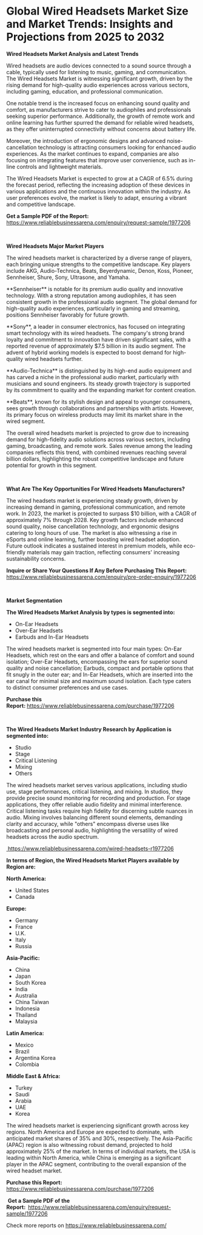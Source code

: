 <p><h1>Global Wired Headsets Market Size and Market Trends: Insights and Projections from 2025 to 2032</h1></p><p><strong>Wired Headsets Market Analysis and Latest Trends</strong></p>
<p><p>Wired headsets are audio devices connected to a sound source through a cable, typically used for listening to music, gaming, and communication. The Wired Headsets Market is witnessing significant growth, driven by the rising demand for high-quality audio experiences across various sectors, including gaming, education, and professional communication.</p><p>One notable trend is the increased focus on enhancing sound quality and comfort, as manufacturers strive to cater to audiophiles and professionals seeking superior performance. Additionally, the growth of remote work and online learning has further spurred the demand for reliable wired headsets, as they offer uninterrupted connectivity without concerns about battery life. </p><p>Moreover, the introduction of ergonomic designs and advanced noise-cancellation technology is attracting consumers looking for enhanced audio experiences. As the market continues to expand, companies are also focusing on integrating features that improve user convenience, such as in-line controls and lightweight materials.</p><p>The Wired Headsets Market is expected to grow at a CAGR of 6.5% during the forecast period, reflecting the increasing adoption of these devices in various applications and the continuous innovation within the industry. As user preferences evolve, the market is likely to adapt, ensuring a vibrant and competitive landscape.</p></p>
<p><strong>Get a Sample PDF of the Report:&nbsp;</strong> <a href="https://www.reliablebusinessarena.com/enquiry/request-sample/1977206?utm_campaign=2264&utm_medium=2&utm_source=Github&utm_content=ia&utm_term=11022025&utm_id=wired-headsets">https://www.reliablebusinessarena.com/enquiry/request-sample/1977206</a></p>
<p>&nbsp;</p>
<p><strong>Wired Headsets Major Market Players</strong></p>
<p><p>The wired headsets market is characterized by a diverse range of players, each bringing unique strengths to the competitive landscape. Key players include AKG, Audio-Technica, Beats, Beyerdynamic, Denon, Koss, Pioneer, Sennheiser, Shure, Sony, Ultrasone, and Yamaha.</p><p>**Sennheiser** is notable for its premium audio quality and innovative technology. With a strong reputation among audiophiles, it has seen consistent growth in the professional audio segment. The global demand for high-quality audio experiences, particularly in gaming and streaming, positions Sennheiser favorably for future growth.</p><p>**Sony**, a leader in consumer electronics, has focused on integrating smart technology with its wired headsets. The company's strong brand loyalty and commitment to innovation have driven significant sales, with a reported revenue of approximately $7.5 billion in its audio segment. The advent of hybrid working models is expected to boost demand for high-quality wired headsets further.</p><p>**Audio-Technica** is distinguished by its high-end audio equipment and has carved a niche in the professional audio market, particularly with musicians and sound engineers. Its steady growth trajectory is supported by its commitment to quality and the expanding market for content creation.</p><p>**Beats**, known for its stylish design and appeal to younger consumers, sees growth through collaborations and partnerships with artists. However, its primary focus on wireless products may limit its market share in the wired segment.</p><p>The overall wired headsets market is projected to grow due to increasing demand for high-fidelity audio solutions across various sectors, including gaming, broadcasting, and remote work. Sales revenue among the leading companies reflects this trend, with combined revenues reaching several billion dollars, highlighting the robust competitive landscape and future potential for growth in this segment.</p></p>
<p>&nbsp;</p>
<p><strong>What Are The Key Opportunities For Wired Headsets Manufacturers?</strong></p>
<p><p>The wired headsets market is experiencing steady growth, driven by increasing demand in gaming, professional communication, and remote work. In 2023, the market is projected to surpass $10 billion, with a CAGR of approximately 7% through 2028. Key growth factors include enhanced sound quality, noise cancellation technology, and ergonomic designs catering to long hours of use. The market is also witnessing a rise in eSports and online learning, further boosting wired headset adoption. Future outlook indicates a sustained interest in premium models, while eco-friendly materials may gain traction, reflecting consumers' increasing sustainability concerns.</p></p>
<p><strong>Inquire or Share Your Questions If Any Before Purchasing This Report:</strong> <a href="https://www.reliablebusinessarena.com/enquiry/pre-order-enquiry/1977206?utm_campaign=2264&utm_medium=2&utm_source=Github&utm_content=ia&utm_term=11022025&utm_id=wired-headsets">https://www.reliablebusinessarena.com/enquiry/pre-order-enquiry/1977206</a></p>
<p>&nbsp;</p>
<p><strong>Market Segmentation</strong></p>
<p><strong>The Wired Headsets Market Analysis by types is segmented into:</strong></p>
<p><ul><li>On-Ear Headsets</li><li>Over-Ear Headsets</li><li>Earbuds and In-Ear Headsets</li></ul></p>
<p><p>The wired headsets market is segmented into four main types: On-Ear Headsets, which rest on the ears and offer a balance of comfort and sound isolation; Over-Ear Headsets, encompassing the ears for superior sound quality and noise cancellation; Earbuds, compact and portable options that fit snugly in the outer ear; and In-Ear Headsets, which are inserted into the ear canal for minimal size and maximum sound isolation. Each type caters to distinct consumer preferences and use cases.</p></p>
<p><strong>Purchase this Report:&nbsp;</strong><a href="https://www.reliablebusinessarena.com/purchase/1977206?utm_campaign=2264&utm_medium=2&utm_source=Github&utm_content=ia&utm_term=11022025&utm_id=wired-headsets">https://www.reliablebusinessarena.com/purchase/1977206</a></p>
<p>&nbsp;</p>
<p><strong>The Wired Headsets Market Industry Research by Application is segmented into:</strong></p>
<p><ul><li>Studio</li><li>Stage</li><li>Critical Listening</li><li>Mixing</li><li>Others</li></ul></p>
<p><p>The wired headsets market serves various applications, including studio use, stage performances, critical listening, and mixing. In studios, they provide precise sound monitoring for recording and production. For stage applications, they offer reliable audio fidelity and minimal interference. Critical listening tasks require high fidelity for discerning subtle nuances in audio. Mixing involves balancing different sound elements, demanding clarity and accuracy, while "others" encompass diverse uses like broadcasting and personal audio, highlighting the versatility of wired headsets across the audio spectrum.</p></p>
<p><a href="https://www.reliablebusinessarena.com/wired-headsets-r1977206?utm_campaign=2264&utm_medium=2&utm_source=Github&utm_content=ia&utm_term=11022025&utm_id=wired-headsets">&nbsp;https://www.reliablebusinessarena.com/wired-headsets-r1977206</a></p>
<p><strong>In terms of Region, the Wired Headsets Market Players available by Region are:</strong></p>
<p>
    <p> <strong> North America: </strong>
        <ul>
            <li>United States</li>
            <li>Canada</li>
        </ul>
        </p> 
    <p> <strong> Europe: </strong>
        <ul>
            <li>Germany</li>
            <li>France</li>
            <li>U.K.</li>
            <li>Italy</li>
            <li>Russia</li>
        </ul>
        </p> 
    <p> <strong> Asia-Pacific: </strong>
        <ul>
            <li>China</li>
            <li>Japan</li>
            <li>South Korea</li>
            <li>India</li>
            <li>Australia</li>
            <li>China Taiwan</li>
            <li>Indonesia</li>
            <li>Thailand</li>
            <li>Malaysia</li>
        </ul>
        </p> 
    <p> <strong> Latin America: </strong>
        <ul>
            <li>Mexico</li>
            <li>Brazil</li>
            <li>Argentina Korea</li>
            <li>Colombia</li>
        </ul>
        </p> 
    <p> <strong> Middle East & Africa: </strong>
        <ul>
            <li>Turkey</li>
            <li>Saudi</li>
            <li>Arabia</li>
            <li>UAE</li>
            <li>Korea</li>
        </ul>
    </p>
    </p>
<p><p>The wired headsets market is experiencing significant growth across key regions. North America and Europe are expected to dominate, with anticipated market shares of 35% and 30%, respectively. The Asia-Pacific (APAC) region is also witnessing robust demand, projected to hold approximately 25% of the market. In terms of individual markets, the USA is leading within North America, while China is emerging as a significant player in the APAC segment, contributing to the overall expansion of the wired headset market.</p></p>
<p><strong>Purchase this Report: </strong><a href="https://www.reliablebusinessarena.com/purchase/1977206?utm_campaign=2264&utm_medium=2&utm_source=Github&utm_content=ia&utm_term=11022025&utm_id=wired-headsets">https://www.reliablebusinessarena.com/purchase/1977206</a></p>
<p>&nbsp;<strong>Get a Sample PDF of the Report:&nbsp;&nbsp;</strong><a href="https://www.reliablebusinessarena.com/enquiry/request-sample/1977206?utm_campaign=2264&utm_medium=2&utm_source=Github&utm_content=ia&utm_term=11022025&utm_id=wired-headsets">https://www.reliablebusinessarena.com/enquiry/request-sample/1977206</a></p>
<p><strong></strong></p>
<p>Check more reports on <a href="https://www.reliablebusinessarena.com/?utm_campaign=2264&utm_medium=2&utm_source=Github&utm_content=ia&utm_term=11022025&utm_id=wired-headsets">https://www.reliablebusinessarena.com/</a></p>
